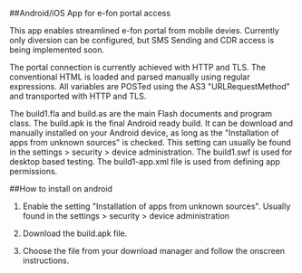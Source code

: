 ##Android/iOS App for e-fon portal access

This app enables streamlined e-fon portal from mobile devies. Currently only diversion can be configured, but SMS Sending and CDR access is being implemented soon. 

The portal connection is currently achieved with HTTP and TLS. The conventional HTML is loaded and parsed manually using regular expressions. All variables are POSTed using the AS3 "URLRequestMethod" and transported with HTTP and TLS.

The build1.fla and build.as are the main Flash documents and program class. The build.apk is the final Android ready build. It can be download and manually installed on your Android device, as long as the "Installation of apps from unknown sources" is checked. This setting can usually be found in the settings > security > device administration. The build1.swf is used for desktop based testing. The build1-app.xml file is used from defining app permissions.

##How to install on android

1. Enable the setting "Installation of apps from unknown sources". Usually found in the settings > security > device administration

2. Download the build.apk file.

3. Choose the file from your download manager and follow the onscreen instructions.